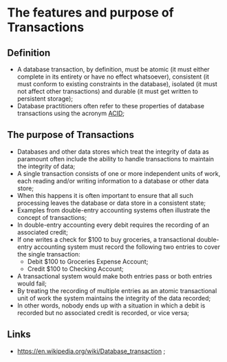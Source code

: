 # The features and purpose of Transactions

## Definition

- A database transaction, by definition, must be atomic (it must either complete in its entirety or have no effect whatsoever), consistent (it must conform to existing constraints in the database), isolated (it must not affect other transactions) and durable (it must get written to persistent storage);
- Database practitioners often refer to these properties of database transactions using the acronym [ACID](https://github.com/JoaoGuimaraes22/2020-Todo/tree/master/Backend/Initial%20Learning/Databases/1.%20Database%20Concepts/3.%20ACID/1.%20Introduction);

## The purpose of Transactions

- Databases and other data stores which treat the integrity of data as paramount often include the ability to handle transactions to maintain the integrity of data;
- A single transaction consists of one or more independent units of work, each reading and/or writing information to a database or other data store;
- When this happens it is often important to ensure that all such processing leaves the database or data store in a consistent state;
- Examples from double-entry accounting systems often illustrate the concept of transactions;
- In double-entry accounting every debit requires the recording of an associated credit;
- If one writes a check for \$100 to buy groceries, a transactional double-entry accounting system must record the following two entries to cover the single transaction:
  - Debit \$100 to Groceries Expense Account;
  - Credit \$100 to Checking Account;
- A transactional system would make both entries pass or both entries would fail;
- By treating the recording of multiple entries as an atomic transactional unit of work the system maintains the integrity of the data recorded;
- In other words, nobody ends up with a situation in which a debit is recorded but no associated credit is recorded, or vice versa;

## Links

- <https://en.wikipedia.org/wiki/Database_transaction> ;
